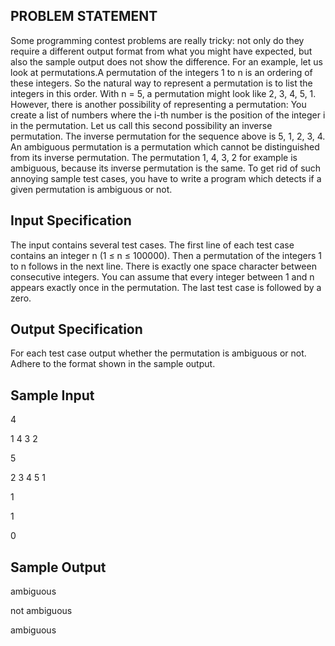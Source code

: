 ## PROBLEM STATEMENT 

Some programming contest problems are really tricky: not only do they require a different output format from what you might have expected, 
but also the sample output does not show the difference. For an example, let us look at permutations.A permutation of the integers 1 to n 
is an ordering of these integers. So the natural way to represent a permutation is to list the integers in this order. With n = 5, a
permutation might look like 2, 3, 4, 5, 1. However, there is another possibility of representing a permutation: You create a list of numbers
where the i-th number is the position of the integer i in the permutation. Let us call this second possibility an inverse permutation. The 
inverse permutation for the sequence above is 5, 1, 2, 3, 4. An ambiguous permutation is a permutation which cannot be distinguished from its 
inverse permutation. The permutation 1, 4, 3, 2 for example is ambiguous, because its inverse permutation is the same. To get rid of such 
annoying sample test cases, you have to write a program which detects if a given permutation is ambiguous or not.

## Input Specification
The input contains several test cases.
The first line of each test case contains an integer n (1 ≤ n ≤ 100000). Then a permutation of the integers 1 to n follows in the next line.
There is exactly one space character between consecutive integers. You can assume that every integer between 1 and n appears exactly once in 
the permutation. 
The last test case is followed by a zero.

## Output Specification
For each test case output whether the permutation is ambiguous or not. Adhere to the format shown in the sample output.

## Sample Input
4

1   4   3   2

5

2   3   4   5   1

1

1

0

## Sample Output
ambiguous

not ambiguous

ambiguous
